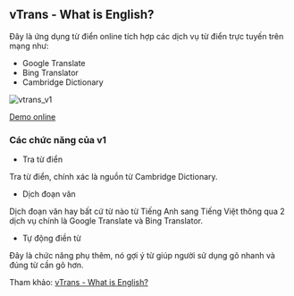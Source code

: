 ## vTrans - What is English?

Đây là ứng dụng từ điển online tích hợp các dịch vụ từ điển trực tuyến trên mạng như:

* Google Translate
* Bing Translator
* Cambridge Dictionary

![vtrans_v1](https://cloud.githubusercontent.com/assets/7255177/7767250/1b24d55e-009b-11e5-83df-5a10cf351c13.jpg)

[Demo online](http://vtrans.ga)

### Các chức năng của v1

* Tra từ điển

Tra từ điển, chính xác là nguồn từ Cambridge Dictionary.
  
* Dịch đoạn văn

Dịch đoạn văn hay bất cứ từ nào từ Tiếng Anh sang Tiếng Việt thông qua 2 dịch vụ chính là Google Translate và Bing Translator.

* Tự động điền từ

Đây là chức năng phụ thêm, nó gợi ý từ giúp người sử dụng gõ nhanh và đúng từ cần gõ hơn.

Tham khảo: [vTrans - What is English?](http://tutran.me/vtrans-what-is-english.html)